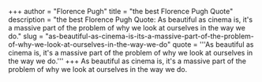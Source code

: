 +++
author = "Florence Pugh"
title = "the best Florence Pugh Quote"
description = "the best Florence Pugh Quote: As beautiful as cinema is, it's a massive part of the problem of why we look at ourselves in the way we do."
slug = "as-beautiful-as-cinema-is-its-a-massive-part-of-the-problem-of-why-we-look-at-ourselves-in-the-way-we-do"
quote = '''As beautiful as cinema is, it's a massive part of the problem of why we look at ourselves in the way we do.'''
+++
As beautiful as cinema is, it's a massive part of the problem of why we look at ourselves in the way we do.
